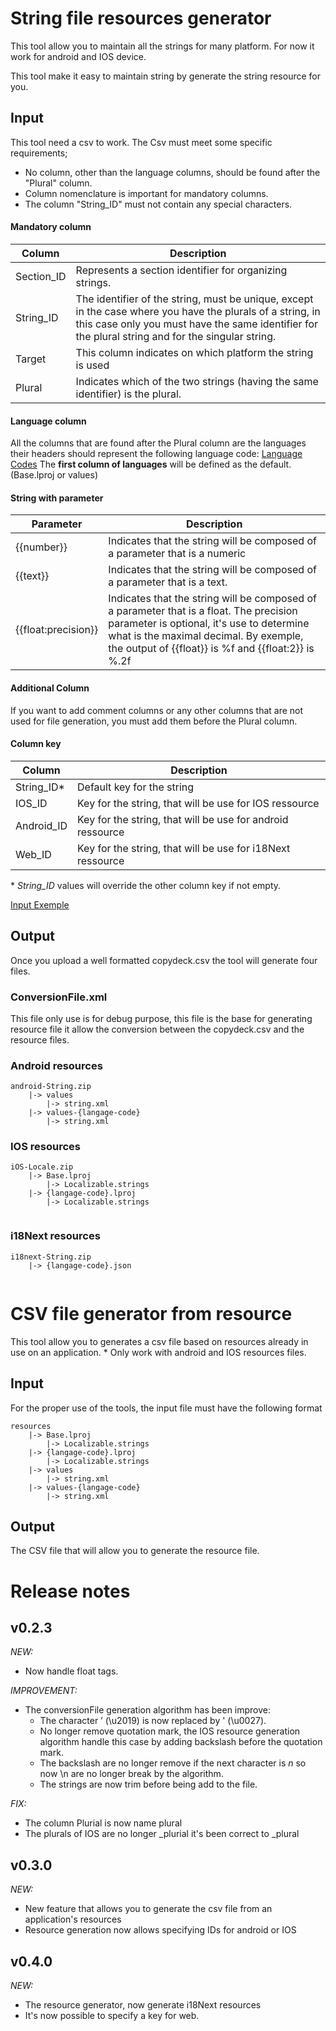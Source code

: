 # String file resources generator

This tool allow you to maintain all the strings for many platform.
For now it work for android and IOS device.

This tool make it easy to maintain string by generate the string resource for you.

## Input
This tool need a csv to work.
The Csv must meet some specific requirements; 
- No column, other than the language columns, should be found after the "Plural" column.
- Column nomenclature is important for mandatory columns.
- The column "String_ID" must not contain any special characters.
#### Mandatory column
| Column | Description |
| ------ | ------ |
|Section_ID|Represents a section identifier for organizing strings.|
|String_ID|The identifier of the string, must be unique, except in the case where you have the plurals of a string, in this case only you must have the same identifier for the plural string and for the singular string.|
|Target|This column indicates on which platform the string is used|
|Plural|Indicates which of the two strings (having the same identifier) is the plural.|

#### Language column
All the columns that are found after the Plural column are the languages their headers should represent the following language code: [Language Codes]
The __first column of languages__ will be defined as the default. (Base.lproj or values)

#### String with parameter
| Parameter | Description |
| ------ | ------ |
|{{number}}|Indicates that the string will be composed of a parameter that is a numeric|
|{{text}}|Indicates that the string will be composed of a parameter that is a text.|
|{{float:precision}}|Indicates that the string will be composed of a parameter that is a float. The precision parameter is optional, it's use to determine what is the maximal decimal. By exemple, the output of {{float}} is %f and {{float:2}} is %.2f|

#### Additional Column
If you want to add comment columns or any other columns that are not used for file generation, you must add them before the Plural column.

#### Column key
| Column | Description |
| ------ | ------ |
|String_ID*|Default key for the string|
|IOS_ID| Key for the string, that will be use for IOS ressource|
|Android_ID| Key for the string, that will be use for android ressource|
|Web_ID| Key for the string, that will be use for i18Next ressource|

\* _String_ID_ values will override the other column key if not empty.

[Input Exemple]

## Output
Once you upload a well formatted copydeck.csv the tool will generate four files.
### ConversionFile.xml
This file only use is for debug purpose, this file  is the base for generating resource file it allow the conversion between the copydeck.csv and the resource files.

### Android resources
```
android-String.zip
    |-> values
        |-> string.xml
    |-> values-{langage-code}
        |-> string.xml
```

### IOS resources
```
iOS-Locale.zip
    |-> Base.lproj
        |-> Localizable.strings
    |-> {langage-code}.lproj
        |-> Localizable.strings
        
```

### i18Next resources
```
i18next-String.zip
    |-> {langage-code}.json
        
```

# CSV file generator from resource
This tool allow you to generates a csv file based on resources already in use on an application.
\* Only work with android and IOS resources files.
## Input
For the proper use of the tools, the input file must have the following format
```
resources
    |-> Base.lproj
        |-> Localizable.strings
    |-> {langage-code}.lproj
        |-> Localizable.strings        
    |-> values
        |-> string.xml
    |-> values-{langage-code}
        |-> string.xml
```
## Output
The CSV file that will allow you to generate the resource file.
# Release notes
## v0.2.3
_NEW:_
* Now handle float tags.

_IMPROVEMENT:_ 
* The conversionFile generation algorithm has been improve:
    * The character ’ (\u2019) is now replaced by ' (\u0027).
    * No longer remove quotation mark, the IOS resource generation algorithm handle this case by adding backslash before the quotation mark.
    * The backslash are no longer remove if the next character is _n_ so now \n are no longer break by the algorithm.
    * The strings are now trim before being add to the file.

_FIX:_ 
* The column Plurial is now name plural
* The plurals of IOS are no longer _plurial it's been correct to _plural

## v0.3.0
_NEW:_
* New feature that allows you to generate the csv file from an application's resources
* Resource generation now allows specifying IDs for android or IOS

## v0.4.0
_NEW:_ 
* The resource generator, now generate i18Next resources
* It's now possible to specify a key for web.


[//]: # 

[Language Codes]: <https://msdn.microsoft.com/fr-fr/en%C2%ADus/library/ms533052(d=printer,v=vs.85).aspx>
[Input Exemple]:<https://github.com/helsing45/Copydeck/blob/gh-pages/doc/Copy-deck%20V2%20(WIP).csv>